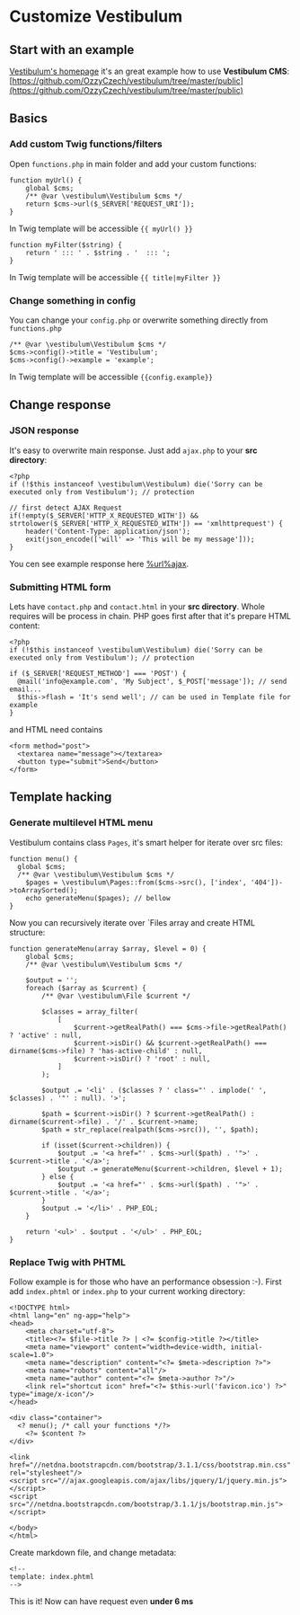 <!--
title: Customize
order: 4
-->

# Customize Vestibulum

## Start with an example

[Vestibulum's homepage](%url%) it's an great example how to use **Vestibulum CMS**: [https://github.com/OzzyCzech/vestibulum/tree/master/public](https://github.com/OzzyCzech/vestibulum/tree/master/public)

## Basics
### Add custom Twig functions/filters

Open `functions.php` in main folder and add your custom functions:

    function myUrl() {
	    global $cms;
	    /** @var \vestibulum\Vestibulum $cms */
	    return $cms->url($_SERVER['REQUEST_URI']);
    }

In Twig template will be accessible `{{ myUrl() }}`

    function myFilter($string) {
	    return ' ::: ' . $string . '  ::: ';
    }

In Twig template will be accessible `{{ title|myFilter }}`


### Change something in config

You can change your `config.php` or overwrite something directly from `functions.php`

    /** @var \vestibulum\Vestibulum $cms */
    $cms->config()->title = 'Vestibulum';
    $cms->config()->example = 'example';

In Twig template will be accessible `{{config.example}}`

## Change response

### JSON response

It's easy to overwrite main response. Just add `ajax.php` to your **src directory**:

    <?php
    if (!$this instanceof \vestibulum\Vestibulum) die('Sorry can be executed only from Vestibulum'); // protection

    // first detect AJAX Request
    if(!empty($_SERVER['HTTP_X_REQUESTED_WITH']) && strtolower($_SERVER['HTTP_X_REQUESTED_WITH']) == 'xmlhttprequest') {
	    header('Content-Type: application/json');
	    exit(json_encode(['will' => 'This will be my message']));
    }

You cen see example response here [%url%ajax](%url%ajax).

### Submitting HTML form

Lets have `contact.php` and `contact.html` in your **src directory**. Whole requires will be process in chain.
PHP goes first after that it's prepare HTML content:

    <?php
    if (!$this instanceof \vestibulum\Vestibulum) die('Sorry can be executed only from Vestibulum'); // protection

    if ($_SERVER['REQUEST_METHOD'] === 'POST') {
      @mail('info@example.com', 'My Subject', $_POST['message']); // send email...
      $this->flash = 'It's send well'; // can be used in Template file for example
    }

and HTML need contains

    <form method="post">
      <textarea name="message"></textarea>
      <button type="submit">Send</button>
    </form>

## Template hacking

### Generate multilevel HTML menu

Vestibulum contains class `Pages`, it's smart helper for iterate over src files:

    function menu() {
      global $cms;
      /** @var \vestibulum\Vestibulum $cms */
    	$pages = \vestibulum\Pages::from($cms->src(), ['index', '404'])->toArraySorted();
    	echo generateMenu($pages); // bellow
    }

Now you can recursively iterate over `Files array and create HTML structure:

    function generateMenu(array $array, $level = 0) {
    	global $cms;
    	/** @var \vestibulum\Vestibulum $cms */

    	$output = '';
    	foreach ($array as $current) {
    		/** @var \vestibulum\File $current */

    		$classes = array_filter(
    			[
    				$current->getRealPath() === $cms->file->getRealPath() ? 'active' : null,
    				$current->isDir() && $current->getRealPath() === dirname($cms->file) ? 'has-active-child' : null,
    				$current->isDir() ? 'root' : null,
    			]
    		);

    		$output .= '<li' . ($classes ? ' class="' . implode(' ', $classes) . '"' : null). '>';

    		$path = $current->isDir() ? $current->getRealPath() : dirname($current->file) . '/' . $current->name;
    		$path = str_replace(realpath($cms->src()), '', $path);

    		if (isset($current->children)) {
    			$output .= '<a href="' . $cms->url($path) . '">' . $current->title . '</a>';
    			$output .= generateMenu($current->children, $level + 1);
    		} else {
    			$output .= '<a href="' . $cms->url($path) . '">' . $current->title . '</a>';
    		}
    		$output .= '</li>' . PHP_EOL;
    	}

    	return '<ul>' . $output . '</ul>' . PHP_EOL;
    }




### Replace Twig with PHTML

Follow example is for those who have an performance obsession :-). First add `index.phtml` or `index.php` to your current working directory:

    <!DOCTYPE html>
    <html lang="en" ng-app="help">
    <head>
    	<meta charset="utf-8">
    	<title><?= $file->title ?> | <?= $config->title ?></title>
    	<meta name="viewport" content="width=device-width, initial-scale=1.0">
    	<meta name="description" content="<?= $meta->description ?>">
    	<meta name="robots" content="all"/>
    	<meta name="author" content="<?= $meta->author ?>"/>
    	<link rel="shortcut icon" href="<?= $this->url('favicon.ico') ?>" type="image/x-icon"/>
    </head>

    <div class="container">
      <? menu(); /* call your functions */?>
    	<?= $content ?>
    </div>

    <link href="//netdna.bootstrapcdn.com/bootstrap/3.1.1/css/bootstrap.min.css" rel="stylesheet"/>
    <script src="//ajax.googleapis.com/ajax/libs/jquery/1/jquery.min.js"></script>
    <script src="//netdna.bootstrapcdn.com/bootstrap/3.1.1/js/bootstrap.min.js"></script>

    </body>
    </html>


Create markdown file, and change metadata:

    <!--
    template: index.phtml
    -->

This is it! Now can have request even **under 6 ms**
